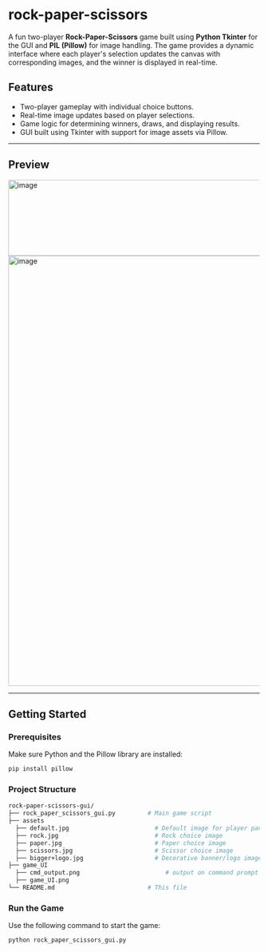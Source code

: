 # rock-paper-scissors
A fun two-player **Rock-Paper-Scissors** game built using **Python Tkinter** for the GUI and **PIL (Pillow)** for image handling. The game provides a dynamic interface where each player's selection updates the canvas with corresponding images, and the winner is displayed in real-time.

##  Features

-  Two-player gameplay with individual choice buttons.
-  Real-time image updates based on player selections.
-  Game logic for determining winners, draws, and displaying results.
-  GUI built using Tkinter with support for image assets via Pillow.

---

##  Preview

<img width="913" height="152" alt="image" src="https://github.com/user-attachments/assets/6973aa69-acae-4c8d-9fd9-32a343964013" />
<img width="964" height="862" alt="image" src="https://github.com/user-attachments/assets/e44766e0-277f-4eaa-9f96-703b293cd51d" />


---

##  Getting Started

###  Prerequisites

Make sure Python and the Pillow library are installed:

```bash
pip install pillow
```

###  Project Structure
```bash
rock-paper-scissors-gui/
├── rock_paper_scissors_gui.py         # Main game script
├── assets
  ├── default.jpg                        # Default image for player panels
  ├── rock.jpg                           # Rock choice image
  ├── paper.jpg                          # Paper choice image
  ├── scissors.jpg                       # Scissor choice image
  ├── bigger+logo.jpg                    # Decorative banner/logo image
├── game_UI
  ├── cmd_output.png                        # output on command prompt
  ├── game_UI.png
└── README.md                          # This file
```
### Run the Game
Use the following command to start the game:
```bash
python rock_paper_scissors_gui.py
```
